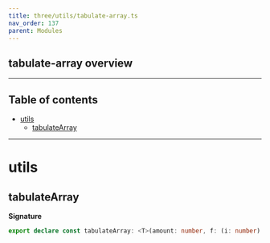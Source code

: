 ```yaml
---
title: three/utils/tabulate-array.ts
nav_order: 137
parent: Modules
---
```


## tabulate-array overview

---

<h2 class="text-delta">Table of contents</h2>

- [utils](#utils)
  - [tabulateArray](#tabulatearray)

---

# utils

## tabulateArray

**Signature**

```ts
export declare const tabulateArray: <T>(amount: number, f: (i: number) => T) => T[]
```
